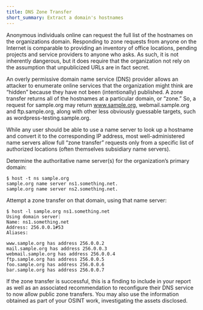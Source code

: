 ```yaml
---
title: DNS Zone Transfer
short_summary: Extract a domain's hostnames
---
```

Anonymous individuals online can request the full list of the hostnames on the organizations domain. Responding to zone requests from anyone on the Internet is comparable to providing an inventory of office locations, pending projects and service providers to anyone who asks. As such, it is not inherently dangerous, but it does require that the organization not rely on the assumption that unpublicized URLs are in fact secret.

An overly permissive domain name service (DNS) provider allows an attacker to enumerate online services that the organization might think are “hidden” because they have not been (intentionally) published. A zone transfer returns all of the hostnames at a particular domain, or “zone.” So, a request for sample.org may return www.sample.org, webmail.sample.org and ftp.sample.org, along with other less obviously guessable targets, such as wordpress-testing.sample.org.

While any user should be able to use a name server to look up a hostname and convert it to the corresponding IP address, most well-administered name servers allow full “zone transfer” requests only from a specific list of authorized locations (often themselves subsidiary name servers).

Determine the authoritative name server(s) for the organization’s primary domain:

```
$ host -t ns sample.org
sample.org name server ns1.something.net.
sample.org name server ns2.something.net.
```

Attempt a zone transfer on that domain, using that name server:

```
$ host -l sample.org ns1.something.net
Using domain server:
Name: ns1.something.net
Address: 256.0.0.1#53
Aliases:

www.sample.org has address 256.0.0.2
mail.sample.org has address 256.0.0.3
webmail.sample.org has address 256.0.0.4
ftp.sample.org has address 256.0.0.5
foo.sample.org has address 256.0.0.6
bar.sample.org has address 256.0.0.7
```

If the zone transfer is successful, this is a finding to include in your report as well as an associated recommendation to reconfigure their DNS service to now allow public zone transfers. You may also use the information obtained as part of your OSINT work, investigating the assets disclosed.